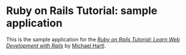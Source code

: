 # Ruby on Rails Tutorial: sample application

This is the sample application for the 
[*Ruby on Rails Tutorial:
Learn Web Development with Rails*](http://www.railstutorial.org/)
by [Michael Hartl](http://www.michaelhartl.com/).